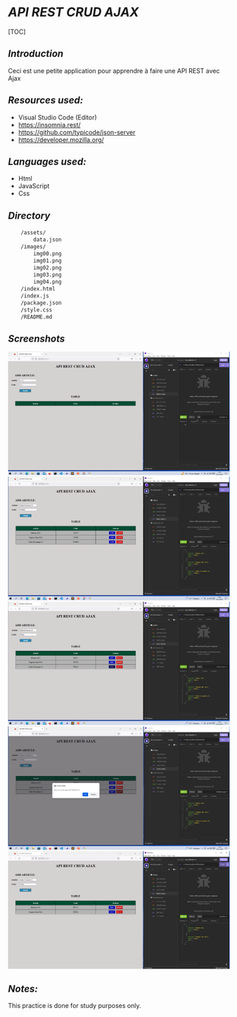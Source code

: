 # ***API REST CRUD AJAX***
[TOC]

## ***Introduction***
Ceci est une petite application pour apprendre à faire une API REST avec Ajax



## ***Resources used:***
- Visual Studio Code (Editor)
- https://insomnia.rest/
- https://github.com/typicode/json-server
- https://developer.mozilla.org/


## ***Languages used:***
- Html
- JavaScript
- Css

## ***Directory***
		/assets/
			data.json
		/images/
			img00.png
			img01.png
			img02.png
			img03.png
			img04.png
		/index.html
		/index.js
		/package.json
		/style.css
		/README.md

   
## ***Screenshots***


![](./images/img00.png)
![](./images/img01.png)
![](./images/img02.png)
![](./images/img03.png)
![](./images/img04.png)


## ***Notes:***
This practice is done for study purposes only.